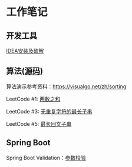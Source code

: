 # 工作笔记

## 开发工具

[IDEA安装及破解](2019-04-26-IDEA.md)

## 算法([源码](https://github.com/grapeqin/arithmetic.git))

算法演示参考资料：https://visualgo.net/zh/sorting

LeetCode #1: [两数之和](2019-05-25-IDEA.md)

LeetCode #3: [无重复字符的最长子串](2019-05-09-IDEA.md)

LeetCode #5: [最长回文子串](2019-05-15-IDEA.md)


## Spring Boot

Spring Boot Validation：[参数校验](springboot/参数校验.md)